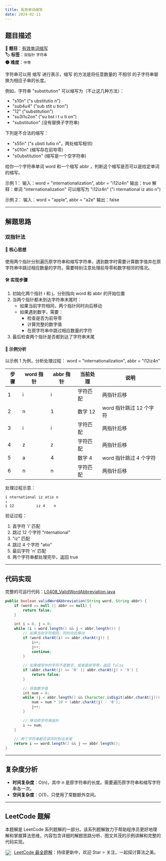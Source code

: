 ```yaml
---
title: 有效单词缩写
date: 2024-02-11
---
```


## 题目描述

**🔗 题目**：[有效单词缩写](https://leetcode.cn/problems/valid-word-abbreviation/description/)  
**🏷️ 标签**：`双指针` `字符串`  
**🟡 难度**：`中等`  

字符串可以用 缩写 进行表示，缩写 的方法是将任意数量的 不相邻 的子字符串替换为相应子串的长度。

例如，字符串 "substitution" 可以缩写为（不止这几种方法）：
- "s10n" ("s ubstitutio n")
- "sub4u4" ("sub stit u tion")
- "12" ("substitution")
- "su3i1u2on" ("su bst i t u ti on")
- "substitution" (没有替换子字符串)

下列是不合法的缩写：
- "s55n" ("s ubsti tutio n"，两处缩写相邻)
- "s010n" (缩写存在前导零)
- "s0ubstitution" (缩写是一个空字符串)

给你一个字符串单词 word 和一个缩写 abbr ，判断这个缩写是否可以是给定单词的缩写。

示例 1：
输入：word = "internationalization", abbr = "i12iz4n"
输出：true
解释：单词 "internationalization" 可以缩写为 "i12iz4n" ("i nternational iz atio n")

示例 2：
输入：word = "apple", abbr = "a2e"
输出：false

---

## 解题思路

### 双指针法

#### 📝 核心思想
使用两个指针分别遍历原字符串和缩写字符串，遇到数字时需要计算数字值并在原字符串中跳过相应数量的字符。需要特别注意处理前导零和数字相邻的情况。

#### 🛠️ 实现步骤
1. 初始化两个指针 i 和 j，分别指向 word 和 abbr 的开始位置
2. 当两个指针都未到达字符串末尾时：
   - 如果当前字符相同，两个指针同时向后移动
   - 如果遇到数字，需要：
     - 检查是否为前导零
     - 计算完整的数字值
     - 在原字符串中跳过相应数量的字符
3. 最后检查两个指针是否都到达了字符串末尾

#### 🧩 示例分析
以示例 1 为例，分析处理过程：
word = "internationalization", abbr = "i12iz4n"

| 步骤 | word 指针 | abbr 指针 | 当前处理 | 说明 |
|-----|-----------|-----------|---------|------|
| 1 | i | i | 字符匹配 | 两指针后移 |
| 2 | n | 1 | 数字 12 | word 指针跳过 12 个字符 |
| 3 | i | i | 字符匹配 | 两指针后移 |
| 4 | z | z | 字符匹配 | 两指针后移 |
| 5 | a | 4 | 数字 4 | word 指针跳过 4 个字符 |
| 6 | n | n | 字符匹配 | 两指针后移 |

处理过程示意：
```
i nternational iz atio n
↓
i 12          iz 4    n
```

验证过程：
1. 首字符 'i' 匹配
2. 跳过 12 个字符 "nternational"
3. "iz" 匹配
4. 跳过 4 个字符 "atio"
5. 最后字符 'n' 匹配
6. 两个字符串都处理完毕，返回 true

---

## 代码实现

完整的可运行代码：[L0408_ValidWordAbbreviation.java](../src/main/java/L0408_ValidWordAbbreviation.java)

```java
public boolean validWordAbbreviation(String word, String abbr) {
    if (word == null || abbr == null) {
        return false;
    }
    
    int i = 0, j = 0;
    while (i < word.length() && j < abbr.length()) {
        // 如果当前字符相同，同时向后移动
        if (word.charAt(i) == abbr.charAt(j)) {
            i++;
            j++;
            continue;
        }
        
        // 如果缩写中的字符不是数字，或者是前导零，返回 false
        if (abbr.charAt(j) <= '0' || abbr.charAt(j) > '9') {
            return false;
        }
        
        // 获取数字值
        int num = 0;
        while (j < abbr.length() && Character.isDigit(abbr.charAt(j))) {
            num = num * 10 + (abbr.charAt(j) - '0');
            j++;
        }
        
        // 移动原字符串指针
        i += num;
    }
    
    // 两个字符串都应该同时到达末尾
    return i == word.length() && j == abbr.length();
}
```

---

## 复杂度分析

- **时间复杂度**：O(n)，其中 n 是原字符串的长度。需要遍历原字符串和缩写字符串各一次。
- **空间复杂度**：O(1)，只使用了常数额外空间。

---

## LeetCode 题解

本题解是 LeetCode 系列题解的一部分。该系列题解致力于帮助程序员更好地理解和掌握算法思维，内容包含详细的解题思路分析、图文并茂的示例讲解和完整的代码实现。

<img src="https://github.githubassets.com/images/modules/logos_page/GitHub-Mark.png" alt="GitHub" width="20" style="vertical-align: middle; margin-right: 5px"> [LeetCode 最全题解](https://github.com/LjyYano/LeetCode)：持续更新中，欢迎 Star ⭐️ 关注，一起探讨算法之美。 